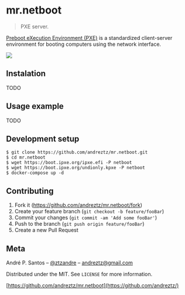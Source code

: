# mr.netboot

> PXE server.

[Preboot eXecution Environment (PXE)](https://en.wikipedia.org/wiki/Preboot_Execution_Environment) is a standardized client-server environment for booting computers using the network interface.


![](../header.png)

## Instalation

TODO

## Usage example

TODO

## Development setup

```
$ git clone https://github.com/andreztz/mr.netboot.git 
$ cd mr.netboot
$ wget https://boot.ipxe.org/ipxe.efi -P netboot
$ wget https://boot.ipxe.org/undionly.kpxe -P netboot
$ docker-compose up -d
```

## Contributing

1. Fork it (<https://github.com/andreztz/mr.netboot/fork>)
2. Create your feature branch (`git checkout -b feature/fooBar`)
3. Commit your changes (`git commit -am 'Add some fooBar'`)
4. Push to the branch (`git push origin feature/fooBar`)
5. Create a new Pull Request

## Meta

André P. Santos – [@ztzandre](https://twitter.com/ztzandre) – andreztz@gmail.com

Distributed under the MIT. See `LICENSE` for more information.

[https://github.com/andreztz/mr.netboot](https://github.com/andreztz/)
